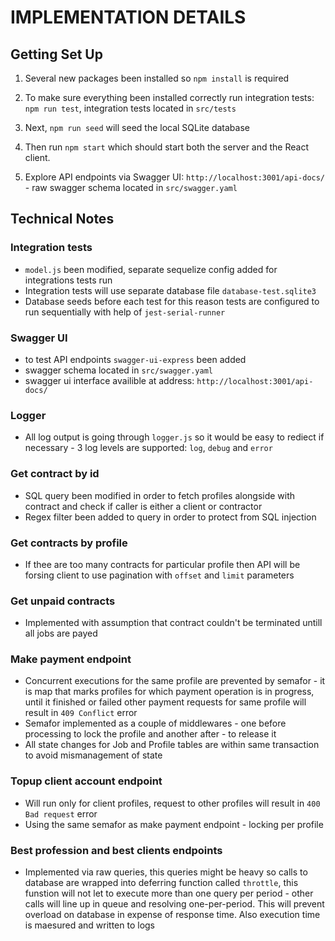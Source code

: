 # IMPLEMENTATION DETAILS

## Getting Set Up

  
1. Several new packages been installed so `npm install` is required
  
2. To make sure everything been installed correctly run integration tests: `npm run test`, integration tests located in `src/tests`

3. Next, `npm run seed` will seed the local SQLite database

4. Then run `npm start` which should start both the server and the React client.

5. Explore API endpoints via Swagger UI: `http://localhost:3001/api-docs/` - raw swagger schema located in `src/swagger.yaml`

  
## Technical Notes

  


### Integration tests
- `model.js` been modified, separate sequelize config added for integrations tests run
- Integration tests will use separate database file `database-test.sqlite3`
- Database seeds before each test for this reason tests are configured to run sequentially with help of `jest-serial-runner`

### Swagger UI
- to test API endpoints `swagger-ui-express` been added
- swagger schema located in `src/swagger.yaml`
- swagger ui interface availible at address: `http://localhost:3001/api-docs/` 

### Logger
- All log output is going through `logger.js` so it would be easy to rediect if necessary - 3 log levels are supported: `log`, `debug` and `error`

### Get contract by id
- SQL query been modified in order to fetch profiles alongside with contract and check if caller is either a client or contractor
- Regex filter been added to query in order to protect from SQL injection

### Get contracts by profile
- If thee are too many contracts for particular profile then API will be forsing client to use pagination with `offset` and `limit` parameters

### Get unpaid contracts
- Implemented with assumption that contract couldn't be terminated untill all jobs are payed

### Make payment endpoint
- Concurrent executions for the same profile are prevented by semafor - it is map that marks profiles for which payment operation is in progress, until it finished or failed other payment requests for same profile will result in `409 Conflict` error
- Semafor implemented as a couple of middlewares - one before processing to lock the profile and another after - to release it
- All state changes for Job and Profile tables are within same transaction to avoid mismanagement of state

### Topup client account endpoint
- Will run only for client profiles, request to other profiles will result in `400 Bad request` error
- Using the same semafor as make payment endpoint - locking per profile

### Best profession and best clients endpoints
- Implemented via raw queries, this queries might be heavy so calls to database are wrapped into deferring function called `throttle`, this funstion will not let to execute more than one query per period - other calls will line up in queue and resolving one-per-period. This will prevent overload on database in expense of response time. Also execution time is maesured and written to logs

